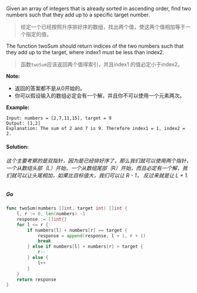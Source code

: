 Given an array of integers that is already sorted in ascending order, find two numbers such that they add up to a specific target number.
> 给定一个已经按照升序排好序的数组，找出两个值，使这两个值相加等于一个指定的值。

The function twoSum should return indices of the two numbers such that they add up to the target, where index1 must be less than index2.
> 函数`twoSum`应该返回两个值得索引，并且index1 的值必定小于index2。

**Note:**
- 返回的答案都不是从0开始的。
- 你可以假设输入的数组必定会有一个解，并且你不可以使用一个元素两次。

**Example:**
```
Input: numbers = [2,7,11,15], target = 9
Output: [1,2]
Explanation: The sum of 2 and 7 is 9. Therefore index1 = 1, index2 = 2.
```

#### Solution:
###### 这个主要考察的是双指针，因为是已经排好序了，那么我们就可以使用两个指针，一个从数组头部（L）开始，一个从数组尾部（R）开始，而且必定有一个解，我们就可以让头尾相加，如果比目标值大，我们可以让 R - 1， 反过来就是让 L + 1.

##### Go
```go
func twoSum(numbers []int, target int) []int {
    l, r := 0, len(numbers) -1
    response := []int{}
    for l <= r {
        if numbers[l] + numbers[r] == target {
			response = append(response, l + 1, r + 1)
			break
        } else if numbers[l] + numbers[r] > target {
            r--
        } else {
            l++
        }
    }
    return response
}
```
